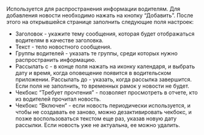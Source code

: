 Используется для распространения информации водителям. Для добавления новости необходимо нажать на кнопку “Добавить”. После этого на открывшейся странице заполнить следующие поля настроек:

* Заголовок - укажите тему сообщения, которая будет отображаться водителям в качестве заголовка.
* Текст - тело новостного сообщения.
* Группы водителей - указать те группы, среди которых нужно распространить информацию.
* Рассылать с - в конце поля нажать на иконку календаря, и выбрать дату и время, когда оповещение появится в водительском приложении. Рассылать до - указать, когда рассылка завершится. Если поля не заполнить, то временных рамок у новости не будет.
* Чекбокс “Требует прочтения” - позволяет просмотреть в отчете, кто из водителей прочитал новость.
* Чекбокс “Включен” - если новость периодически используется, и чтобы не создавать ее заново, можно дезактивировать чекбокс, и позже воспользоваться текстом еще раз, указав новую дату рассылки. Если новость уже не актуальна, ее можно удалить.